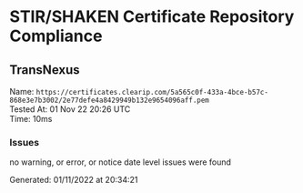 # STIR/SHAKEN Certificate Repository Compliance

## TransNexus

Name: `https://certificates.clearip.com/5a565c0f-433a-4bce-b57c-868e3e7b3002/2e77defe4a8429949b132e9654096aff.pem`\
Tested At: 01 Nov 22 20:26 UTC\
Time: 10ms

### Issues

no warning, or error, or notice date level issues were found

Generated: 01/11/2022 at 20:34:21